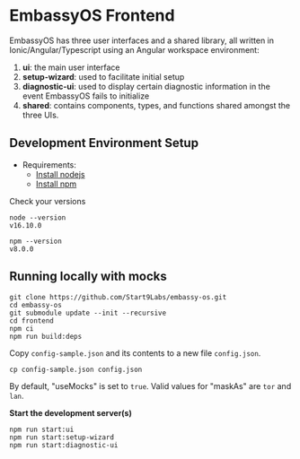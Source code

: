# EmbassyOS Frontend

EmbassyOS has three user interfaces and a shared library, all written in Ionic/Angular/Typescript using an Angular workspace environment:

1. **ui**: the main user interface
1. **setup-wizard**: used to facilitate initial setup
1. **diagnostic-ui**: used to display certain diagnostic information in the event EmbassyOS fails to initialize
1. **shared**: contains components, types, and functions shared amongst the three UIs.

## Development Environment Setup

- Requirements:
  - [Install nodejs](https://nodejs.org/en/)
  - [Install npm](https://www.npmjs.com/get-npm)

Check your versions

```
node --version
v16.10.0

npm --version
v8.0.0
```

## Running locally with mocks

```
git clone https://github.com/Start9Labs/embassy-os.git
cd embassy-os
git submodule update --init --recursive
cd frontend
npm ci
npm run build:deps
```

Copy `config-sample.json` and its contents to a new file `config.json`.

```
cp config-sample.json config.json
```

By default, "useMocks" is set to `true`.
Valid values for "maskAs" are `tor` and `lan`.

**Start the development server(s)**

```
npm run start:ui
npm run start:setup-wizard
npm run start:diagnostic-ui
```

